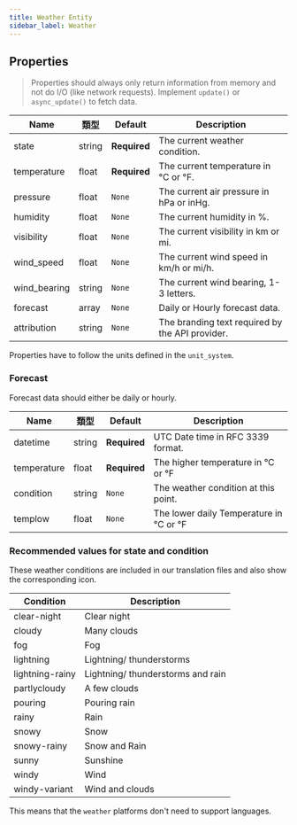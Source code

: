 ```yaml
---
title: Weather Entity
sidebar_label: Weather
---
```


## Properties

> Properties should always only return information from memory and not do I/O (like network requests). Implement `update()` or `async_update()` to fetch data.

| Name         | 類型     | Default      | Description                                     |
| ------------ | ------ | ------------ | ----------------------------------------------- |
| state        | string | **Required** | The current weather condition.                  |
| temperature  | float  | **Required** | The current temperature in °C or °F.            |
| pressure     | float  | `None`       | The current air pressure in hPa or inHg.        |
| humidity     | float  | `None`       | The current humidity in %.                      |
| visibility   | float  | `None`       | The current visibility in km or mi.             |
| wind_speed   | float  | `None`       | The current wind speed in km/h or mi/h.         |
| wind_bearing | string | `None`       | The current wind bearing, 1-3 letters.          |
| forecast     | array  | `None`       | Daily or Hourly forecast data.                  |
| attribution  | string | `None`       | The branding text required by the API provider. |

Properties have to follow the units defined in the `unit_system`.

### Forecast

Forecast data should either be daily or hourly.

| Name        | 類型     | Default      | Description                             |
| ----------- | ------ | ------------ | --------------------------------------- |
| datetime    | string | **Required** | UTC Date time in RFC 3339 format.       |
| temperature | float  | **Required** | The higher temperature in °C or °F      |
| condition   | string | `None`       | The weather condition at this point.    |
| templow     | float  | `None`       | The lower daily Temperature in °C or °F |

### Recommended values for state and condition

These weather conditions are included in our translation files and also show the corresponding icon.

| Condition       | Description                       |
| --------------- | --------------------------------- |
| clear-night     | Clear night                       |
| cloudy          | Many clouds                       |
| fog             | Fog                               |
| lightning       | Lightning/ thunderstorms          |
| lightning-rainy | Lightning/ thunderstorms and rain |
| partlycloudy    | A few clouds                      |
| pouring         | Pouring rain                      |
| rainy           | Rain                              |
| snowy           | Snow                              |
| snowy-rainy     | Snow and Rain                     |
| sunny           | Sunshine                          |
| windy           | Wind                              |
| windy-variant   | Wind and clouds                   |

This means that the `weather` platforms don't need to support languages.